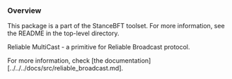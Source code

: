 ### Overview

This package is a part of the StanceBFT toolset. For more information, see the README
in the top-level directory.

Reliable MultiCast - a primitive for Reliable Broadcast protocol.

For more information, check [the documentation][../../../docs/src/reliable_broadcast.md].
